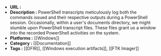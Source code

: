 - **URL :** 
- **Description :** PowerShell transcripts meticulously log both the commands issued and their respective outputs during a PowerShell session. Occasionally, within a user's documents directory, we might stumble upon PowerShell transcript files. These files grant us a window into the recorded PowerShell activities on the system.
- **Platforms :** [[Windows]]
- **Category :** [[Documentation]]
- **Tags :** [[DFIR]], [[Windows execution artifacts]], [[FTK Imager]]
